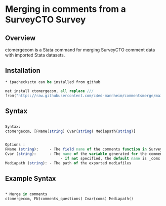 # Merging in comments from a SurveyCTO Survey

## Overview

ctomergecom is a Stata command for merging SurveyCTO comment data with imported Stata datasets.


## Installation

```stata
* ipacheckscto can be installed from github

net install ctomergecom, all replace ///
from("https://raw.githubusercontent.com/c4ed-mannheim/commentsmerge/main")


```

## Syntax
```stata

Syntax: 
ctomergecom, [FName(string) Cvar(string) Mediapath(string)]


Options :
FName (string): 	- The field name of the comments function in SurveyCTO
Cvar (string): 		- The name of the variable generated for the comments uses the specifiedstring.
						 - if not specified, the default name is _comx
Mediapath (string):	- The path of the exported mediafiles 					 

```

## Example Syntax
```stata

* Merge in comments 
ctomergecom, FN(comments_questions) Cvar(coms) Mediapath()

```

